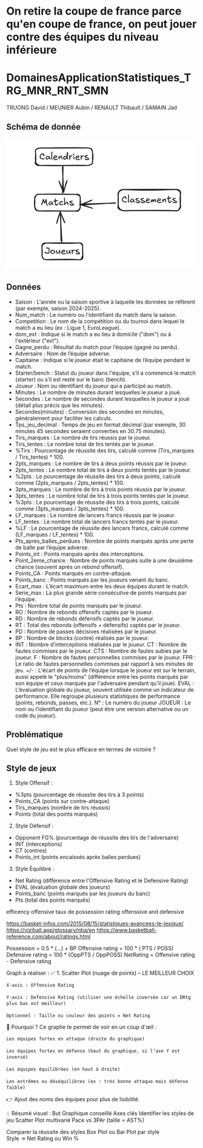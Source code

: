 # On retire la coupe de france parce qu'en coupe de france, on peut jouer contre des équipes du niveau inférieure

# DomainesApplicationStatistiques_TRG_MNR_RNT_SMN

TRUONG David / MEUNIER Aubin / RENAULT Thibault / SAMAIN Jad

## Schéma de donnée

![1746781257426](image/README/1746781257426.png)

## Données

- Saison : L'année ou la saison sportive à laquelle les données se réfèrent (par exemple, saison 2024-2025).
- Num_match : Le numéro ou l'identifiant du match dans la saison.
- Competition : Le nom de la compétition ou du tournoi dans lequel le match a eu lieu (ex : Ligue 1, EuroLeague).
- dom_ext : Indique si le match a eu lieu à domicile ("dom") ou à l'extérieur ("ext").
- Gagne_perdu : Résultat du match pour l’équipe (gagné ou perdu).
- Adversaire : Nom de l’équipe adverse.
- Capitaine : Indique si le joueur était le capitaine de l’équipe pendant le match.
- Starter/bench : Statut du joueur dans l'équipe, s’il a commencé le match (starter) ou s’il est resté sur le banc (bench).
- Joueur : Nom ou identifiant du joueur qui a participé au match.
- Minutes : Le nombre de minutes durant lesquelles le joueur a joué.
- Secondes : Le nombre de secondes durant lesquelles le joueur a joué (détail plus précis que les minutes).
- Secondes(minutes) : Conversion des secondes en minutes, généralement pour faciliter les calculs.
- Tps_jeu_decimal : Temps de jeu en format décimal (par exemple, 30 minutes 45 secondes seraient converties en 30.75 minutes).
- Tirs_marques : Le nombre de tirs réussis par le joueur.
- Tirs_tentes : Le nombre total de tirs tentés par le joueur.
- %Tirs : Pourcentage de réussite des tirs, calculé comme (Tirs_marques / Tirs_tentes) * 100.
- 2pts_marques : Le nombre de tirs à deux points réussis par le joueur.
- 2pts_tentes : Le nombre total de tirs à deux points tentés par le joueur.
- %2pts : Le pourcentage de réussite des tirs à deux points, calculé comme (2pts_marques / 2pts_tentes) * 100.
- 3pts_marques : Le nombre de tirs à trois points réussis par le joueur.
- 3pts_tentes : Le nombre total de tirs à trois points tentés par le joueur.
- %3pts : Le pourcentage de réussite des tirs à trois points, calculé comme (3pts_marques / 3pts_tentes) * 100.
- LF_marques : Le nombre de lancers francs réussis par le joueur.
- LF_tentes : Le nombre total de lancers francs tentés par le joueur.
- %LF : Le pourcentage de réussite des lancers francs, calculé comme (LF_marques / LF_tentes) * 100.
- Pts_apres_balles_perdues : Nombre de points marqués après une perte de balle par l’équipe adverse.
- Points_int : Points marqués après des interceptions.
- Point_2eme_chance : Nombre de points marqués suite à une deuxième chance (souvent après un rebond offensif).
- Points_CA : Points marqués en contre-attaque.
- Points_banc : Points marqués par les joueurs venant du banc.
- Ecart_max : L’écart maximum entre les deux équipes durant le match.
- Serie_max : La plus grande série consécutive de points marqués par l’équipe.
- Pts : Nombre total de points marqués par le joueur.
- RO : Nombre de rebonds offensifs captés par le joueur.
- RD : Nombre de rebonds défensifs captés par le joueur.
- RT : Total des rebonds (offensifs + défensifs) captés par le joueur.
- PD : Nombre de passes décisives réalisées par le joueur.
- BP : Nombre de blocks (contre) réalisés par le joueur.
- INT : Nombre d’interceptions réalisées par le joueur.
  CT : Nombre de fautes commises par le joueur.
  CTS : Nombre de fautes subies par le joueur.
  F : Nombre de fautes personnelles commises par le joueur.
  FPR : Le ratio de fautes personnelles commises par rapport à ses minutes de jeu.
  +/- : L'écart de points de l’équipe lorsque le joueur est sur le terrain, aussi appelé le "plus/moins" (différence entre les points marqués par son équipe et ceux marqués par l'adversaire pendant qu'il joue).
  EVAL : L’évaluation globale du joueur, souvent utilisée comme un indicateur de performance. Elle regroupe plusieurs statistiques de performance (points, rebonds, passes, etc.).
  N° : Le numéro du joueur
  JOUEUR : Le nom ou l’identifiant du joueur (peut être une version alternative ou un code du joueur).

## Problématique

Quel style de jeu est le plus efficace en termes de victoire ?

## Style de jeux

1. Style Offensif :

- %3pts (pourcentage de réussite des tirs à 3 points)
- Points_CA (points sur contre-attaque)
- Tirs_marques (nombre de tirs réussis)
- Points (total des points marqués)

2. Style Défensif :

- Opponent FG% (pourcentage de réussite des tirs de l'adversaire)
- INT (interceptions)
- CT (contres)
- Points_int (points encaissés après balles perdues)

3. Style Équilibré :

- Net Rating (différence entre l'Offensive Rating et le Defensive Rating)
- EVAL (évaluation globale des joueurs)
- Points_banc (points marqués par les joueurs du banc)
- Pts (total des points marqués)

efficency offensive
taux de possession
rating offenssive and defensive

https://basket-infos.com/2015/08/15/statistiques-avancees-le-lexique/
https://viziball.app/glossary/nba/en
https://www.basketball-reference.com/about/ratings.html 

Possession = 0.5 * (...) + BP
Offensive rating = 100 * ( PTS / POSS)
Defensive rating = 100 * (OppPTS / OppPOSS)
NetRating = Offensive rating - Defensive rating 

Graph à réaliser :
✅ 1. Scatter Plot (nuage de points) – LE MEILLEUR CHOIX

    X-axis : Offensive Rating

    Y-axis : Defensive Rating (utiliser une échelle inversée car un DRtg plus bas est meilleur)

    Optionnel : Taille ou couleur des points = Net Rating

📌 Pourquoi ?
Ce graphe te permet de voir en un coup d'œil :

    Les équipes fortes en attaque (droite du graphique)

    Les équipes fortes en défense (haut du graphique, si l’axe Y est inversé)

    Les équipes équilibrées (en haut à droite)

    Les extrêmes ou déséquilibres (ex : très bonne attaque mais défense faible)

👉 Ajout des noms des équipes pour plus de lisibilité.

💡 Résumé visuel :
But	Graphique conseillé	Axes clés
Identifier les styles de jeu
Scatter Plot multivarié	Pace vs 3PAr (taille = AST%)

Comparer la réussite des styles	
Box Plot ou Bar Plot par style	
Style → Net Rating ou Win %